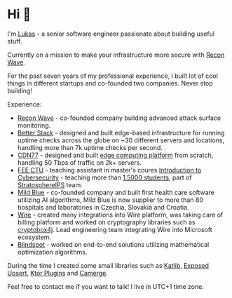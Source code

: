 # Hi 👋
I'm [Lukas](https://lukas.forst.dev) - a senior software engineer passionate about building useful stuff. 

Currently on a mission to make your infrastructure more secure with [Recon Wave](https://reconwave.com/).

For the past seven years of my professional experience, I built lot of cool things in different startups and co-founded two companies. Never stop building!

Experience:
- [Recon Wave](https://reconwave.com/) - co-founded company building advanced attack surface monitoring.
- [Better Stack](https://betterstack.com/) - designed and built edge-based infrastructure for running uptime checks across the globe on ~30 different servers and locations, handling more than 7k uptime checks per second.
- [CDN77](https://www.cdn77.com/) - designed and built [edge computing platform](https://www.cdn77.com/blog/empowering-control-with-edge-computing) from scratch, handling 50 Tbps of traffic on 2k+ servers.
- [FEE CTU](https://fel.cvut.cz/) - teaching assistant in master's coures [Introduction to Cybersecurity](https://cybersecurity.bsy.fel.cvut.cz) - teaching more than [1.5000 students](https://www.aic.fel.cvut.cz/news/cybersecurity-mooc), part of [StratosphereIPS](https://www.stratosphereips.org/) team.
- [Mild Blue](https://mild.blue/) - co-founded company and built first health care software utilizing AI algorithms, Mild Blue is now supplier to more than 80 hospitals and laboratories in Czechia, Slovakia and Croatia.
- [Wire](https://wire.com/) - created many integrations into Wire platform, was taking care of billing platform and worked on cryptography libraries such as [cryptobox4j](https://github.com/wireapp/cryptobox4j). Lead engineering team integrating Wire into Microsoft ecosystem.
- [Blindspot](https://blindspot.ai/) - worked on end-to-end solutions utilizing mathematical optimization algorithms.

During the time I created some small libraries such as
[Katlib](https://github.com/LukasForst/katlib), [Exposed Upsert](https://github.com/LukasForst/exposed-upsert), [Ktor Plugins](https://github.com/LukasForst/ktor-plugins) and [Camerge](https://github.com/LukasForst/camerge).


Feel free to contact me if you want to talk! I live in UTC+1 time zone.
